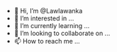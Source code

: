 - 👋 Hi, I’m @Lawlawanka
- 👀 I’m interested in ...
- 🌱 I’m currently learning ...
- 💞️ I’m looking to collaborate on ...
- 📫 How to reach me ...

<!---
Lawlawanka/Lawlawanka is a ✨ special ✨ repository because its `README.md` (this file) appears on your GitHub profile.
You can click the Preview link to take a look at your changes.
--->
